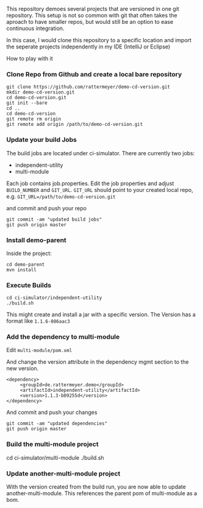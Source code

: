 This repository demoes several projects that are versioned in one git
repository. This setup is not so common with git that often takes the
aproach to have smaller repos, but would still be an option to ease
continuous integration.

In this case, I would clone this repository to a specific location and
import the seperate projects independently in my IDE (IntelliJ or Eclipse)

How to play with it

### Clone Repo from Github and create a local bare repository

    git clone https://github.com/rattermeyer/demo-cd-version.git
    mkdir demo-cd-version.git
    cd demo-cd-version.git
    git init --bare
    cd ..
    cd demo-cd-version
    git remote rm origin
    git remote add origin /path/to/demo-cd-version.git

### Update your build Jobs
The build jobs are located under ci-simulator.
There are currently two jobs:

* independent-utility
* multi-module

Each job contains job.properties.
Edit the job properties and adjust `BUILD_NUMBER` and `GIT_URL`.
`GIT_URL` should point to your created local repo, e.g.
`GIT_URL=/path/to/demo-cd-version.git`

and commit and push your repo

    git commit -am "updated build jobs"
    git push origin master

### Install demo-parent
Inside the project:

    cd demo-parent
    mvn install

### Execute Builds

    cd ci-simulator/independent-utility
    ./build.sh

This might create and install a jar with a specific version. The Version has a format like
`1.1.6-086aac3`

### Add the dependency to multi-module    
Edit `multi-module/pom.xml`

And change the version attribute in the dependency mgmt section to the new version.

    <dependency>
         <groupId>de.rattermeyer.demo</groupId>
         <artifactId>independent-utility</artifactId>
         <version>1.1.3-b09255d</version>
    </dependency>

And commit and push your changes

    git commit -am "updated dependencies"
    git push origin master

### Build the multi-module project

   cd ci-simulator/multi-module
   ./build.sh

### Update another-multi-module project
With the version created from the build run, you are now able to update another-multi-module.
This references the parent pom of multi-module as a bom.
